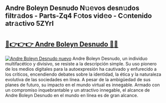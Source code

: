 ## Andre Boleyn Desnudo N𝚞𝚎vos desn𝚞dos filtr𝚊dos - Parts-Zq4 F𝚘tos vid𝚎o - C𝚘ntenido atr𝚊ctivo 5ZYrI

# <h2><a href="http://mba1ndl.tromn.icu/?c=Andre+Boleyn+Desnudo">🔗👉👉👉 Andre Boleyn Desnudo 🔗🔗</a></h2>

[![Andre Boleyn Desnudo nuevo](https://i.imgur.com/pEAQMta.gif)](http://mba1ndl.tromn.icu/?c=Andre+Boleyn+Desnudo)
Andre Boleyn Desnudo, un individuo multifacético y divisivo, se resiste a la descripción simple. Su uso pionero de los medios digitales para la autoexpresión ha cautivado y enfurecido a los críticos, encendiendo debates sobre la identidad, la ética y la naturaleza evolutiva de las sociedades en línea. A pesar de la ambigüedad de sus planes de futuro, su impacto en el mundo virtual es innegable. Armado con un compromiso inquebrantable y un atractivo innegable, el alcance de Andre Boleyn Desnudo en el mundo en línea es de gran alcance.
